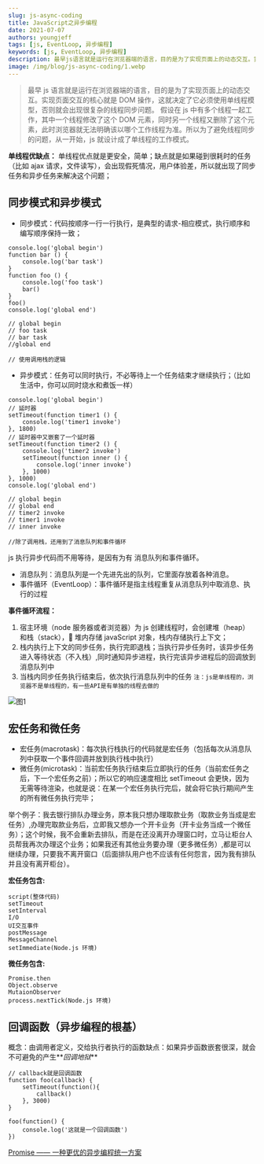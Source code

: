 ```yaml
---
slug: js-async-coding
title: JavaScript之异步编程
date: 2021-07-07
authors: youngjeff
tags: [js, EventLoop, 异步编程]
keywords: [js, EventLoop, 异步编程]
description: 最早js语言就是运行在浏览器端的语言，目的是为了实现页面上的动态交互。实现页面交互的核心就是DOM操作，这就决定了它必须使用单线程模型，否则就会出现很复杂的线程同步问题。
image: /img/blog/js-async-coding/1.webp
---
```


> 最早 js 语言就是运行在浏览器端的语言，目的是为了实现页面上的动态交互。实现页面交互的核心就是 DOM 操作，这就决定了它必须使用单线程模型，否则就会出现很复杂的线程同步问题。 假设在 js 中有多个线程一起工作，其中一个线程修改了这个 DOM 元素，同时另一个线程又删除了这个元素，此时浏览器就无法明确该以哪个工作线程为准。所以为了避免线程同步的问题，从一开始，js 就设计成了单线程的工作模式。

**单线程优缺点：** 单线程优点就是更安全，简单；缺点就是如果碰到很耗时的任务（比如 ajax 请求，文件读写），会出现假死情况，用户体验差，所以就出现了同步任务和异步任务来解决这个问题；

## 同步模式和异步模式

- 同步模式：代码按顺序一行一行执行，是典型的请求-相应模式，执行顺序和编写顺序保持一致；

```
console.log('global begin')
function bar () {
    console.log('bar task')
}
function foo () {
    console.log('foo task')
    bar()
}
foo()
console.log('global end')

// global begin
// foo task
// bar task
//global end

// 使用调用栈的逻辑
```

- 异步模式：任务可以同时执行，不必等待上一个任务结束才继续执行；（比如生活中，你可以同时烧水和煮饭一样）

```
console.log('global begin')
// 延时器
setTimeout(function timer1 () {
    console.log('timer1 invoke')
}, 1800)
// 延时器中又嵌套了一个延时器
setTimeout(function timer2 () {
    console.log('timer2 invoke')
    setTimeout(function inner () {
        console.log('inner invoke')
    }, 1000)
}, 1000)
console.log('global end')

// global begin
// global end
// timer2 invoke
// timer1 invoke
// inner invoke

//除了调用栈，还用到了消息队列和事件循环
```

js 执行异步代码而不用等待，是因有为有 消息队列和事件循环。

- 消息队列：消息队列是一个先进先出的队列，它里面存放着各种消息。
- 事件循环（EventLoop）：事件循环是指主线程重复从消息队列中取消息、执行的过程

**事件循环流程：**

1. 宿主环境（node 服务器或者浏览器）为 js 创建线程时，会创建堆（heap）和栈（stack）， 堆内存储 javaScript 对象，栈内存储执行上下文；
2. 栈内执行上下文的同步任务，执行完即退栈；当执行异步任务时，该异步任务进入等待状态（不入栈）,同时通知异步进程，执行完该异步进程后的回调放到消息队列中
3. 当栈内同步任务执行结束后，依次执行消息队列中的任务 `注：js是单线程的，浏览器不是单线程的，有一些API是有单独的线程去做的`

![图1](/img/blog/js-async-coding/1.webp)

## 宏任务和微任务

- 宏任务(macrotask)：每次执行栈执行的代码就是宏任务（包括每次从消息队列中获取一个事件回调并放到执行栈中执行）
- 微任务(microtask)：当前宏任务执行结束后立即执行的任务（当前宏任务之后，下一个宏任务之前）；所以它的响应速度相比 setTimeout 会更快，因为无需等待渲染，也就是说：在某一个宏任务执行完后，就会将它执行期间产生的所有微任务执行完毕；

举个例子：我去银行排队办理业务，原本我只想办理取款业务（取款业务当成是宏任务）,办理完取款业务后，立即我又想办一个开卡业务（开卡业务当成一个微任务）；这个时候，我不会重新去排队，而是在还没离开办理窗口时，立马让柜台人员帮我再次办理这个业务；如果我还有其他业务要办理（更多微任务）,都是可以继续办理，只要我不离开窗口（后面排队用户也不应该有任何怨言，因为我有排队并且没有离开柜台）。

**宏任务包含:**

```
script(整体代码)
setTimeout
setInterval
I/O
UI交互事件
postMessage
MessageChannel
setImmediate(Node.js 环境)
```

**微任务包含:**

```
Promise.then
Object.observe
MutaionObserver
process.nextTick(Node.js 环境)
```

## 回调函数（异步编程的根基）

概念：由调用者定义，交给执行者执行的函数缺点：如果异步函数嵌套很深，就会不可避免的产生**_回调地狱_**

```
// callback就是回调函数
function foo(callback) {
    setTimeout(function(){
        callback()
    }, 3000)
}

foo(function() {
    console.log('这就是一个回调函数')
})
```

[Promise —— 一种更优的异步编程统一方案](https://www.jianshu.com/p/93b63e08f792)
